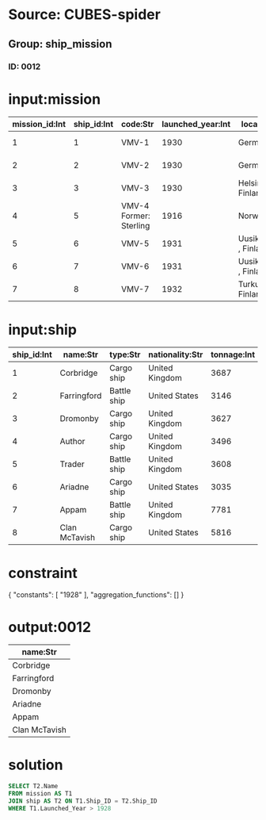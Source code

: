 # Source: CUBES-spider
## Group: ship_mission
### ID: 0012

# input:mission

| mission_id:Int | ship_id:Int | code:Str | launched_year:Int | location:Str | speed_knots:Int | fate:Str |
|---|---|---|---|---|---|---|
| 1 | 1 | VMV-1 | 1930 | Germany | 25 | Decommissioned 1950 |
| 2 | 2 | VMV-2 | 1930 | Germany | 25 | Decommissioned 1950 |
| 3 | 3 | VMV-3 | 1930 | Helsinki , Finland | 23 | Lost (burned) 1931 |
| 4 | 5 | VMV-4 Former: Sterling | 1916 | Norway | 16 | Retired 1939 |
| 5 | 6 | VMV-5 | 1931 | Uusikaupunki , Finland | 23 | Decommissioned 1959 |
| 6 | 7 | VMV-6 | 1931 | Uusikaupunki , Finland | 23 | Decommissioned 1960 |
| 7 | 8 | VMV-7 | 1932 | Turku , Finland | 23 | Lost (burned and sunk) 1933 |

# input:ship

| ship_id:Int | name:Str | type:Str | nationality:Str | tonnage:Int |
|---|---|---|---|---|
| 1 | Corbridge | Cargo ship | United Kingdom | 3687 |
| 2 | Farringford | Battle ship | United States | 3146 |
| 3 | Dromonby | Cargo ship | United Kingdom | 3627 |
| 4 | Author | Cargo ship | United Kingdom | 3496 |
| 5 | Trader | Battle ship | United Kingdom | 3608 |
| 6 | Ariadne | Cargo ship | United States | 3035 |
| 7 | Appam | Battle ship | United Kingdom | 7781 |
| 8 | Clan McTavish | Cargo ship | United States | 5816 |

# constraint

{
  "constants": [
    "1928"
  ],
  "aggregation_functions": []
}

# output:0012

| name:Str |
|---|
| Corbridge |
| Farringford |
| Dromonby |
| Ariadne |
| Appam |
| Clan McTavish |

# solution

```sql
SELECT T2.Name
FROM mission AS T1
JOIN ship AS T2 ON T1.Ship_ID = T2.Ship_ID
WHERE T1.Launched_Year > 1928
```
